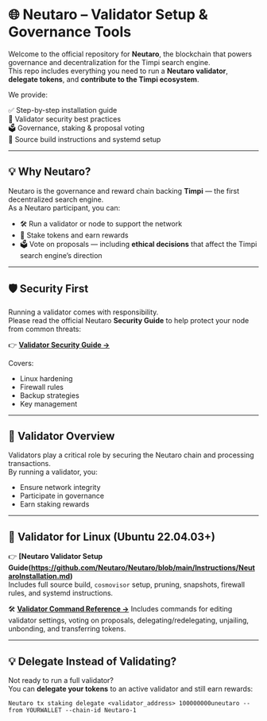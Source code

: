 # 🌐 Neutaro – Validator Setup & Governance Tools

Welcome to the official repository for **Neutaro**, the blockchain that powers governance and decentralization for the Timpi search engine.  
This repo includes everything you need to run a **Neutaro validator**, **delegate tokens**, and **contribute to the Timpi ecosystem**.

We provide:

✅ Step-by-step installation guide  
🔐 Validator security best practices  
🗳️ Governance, staking & proposal voting  
📁 Source build instructions and systemd setup

---

## 💡 Why Neutaro?

Neutaro is the governance and reward chain backing **Timpi** — the first decentralized search engine.  
As a Neutaro participant, you can:

- 🛠 Run a validator or node to support the network
- 💸 Stake tokens and earn rewards
- 🗳 Vote on proposals — including **ethical decisions** that affect the Timpi search engine’s direction

---

## 🛡️ Security First

Running a validator comes with responsibility.  
Please read the official Neutaro **Security Guide** to help protect your node from common threats:

👉 **[Validator Security Guide →](https://github.com/Neutaro/Neutaro/blob/main/SecurityGuide.md)**

Covers:
- Linux hardening
- Firewall rules
- Backup strategies
- Key management

---

## 🔧 Validator Overview

Validators play a critical role by securing the Neutaro chain and processing transactions.  
By running a validator, you:

- Ensure network integrity
- Participate in governance
- Earn staking rewards

---

## 🐧 Validator for Linux (Ubuntu 22.04.03+)

👉 **[Neutaro Validator Setup Guide(https://github.com/Neutaro/Neutaro/blob/main/Instructions/NeutaroInstallation.md)**  
Includes full source build, `cosmovisor` setup, pruning, snapshots, firewall rules, and systemd instructions.

🛠️ **[Validator Command Reference →](https://github.com/Neutaro/Neutaro/blob/main/Instructions/NeutaroValidatorCommands.md)**
Includes commands for editing validator settings, voting on proposals, delegating/redelegating, unjailing, unbonding, and transferring tokens.


---
## 💡 Delegate Instead of Validating?

Not ready to run a full validator?  
You can **delegate your tokens** to an active validator and still earn rewards:

```shell
Neutaro tx staking delegate <validator_address> 100000000uneutaro --from YOURWALLET --chain-id Neutaro-1
